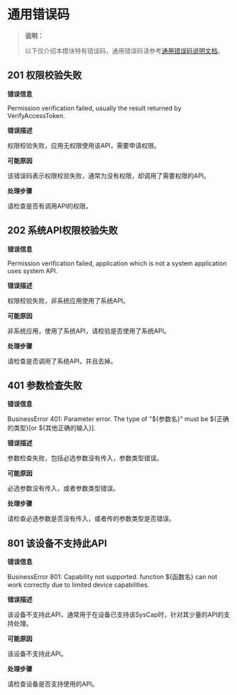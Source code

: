 # 通用错误码

> **说明：**
>
> 以下仅介绍本模块特有错误码，通用错误码请参考[通用错误码说明文档](errorcode-universal.md)。

## 201 权限校验失败

**错误信息**

Permission verification failed, usually the result returned by VerifyAccessToken.

**错误描述**

权限校验失败，应用无权限使用该API，需要申请权限。

**可能原因**

该错误码表示权限校验失败，通常为没有权限，却调用了需要权限的API。

**处理步骤**

请检查是否有调用API的权限。

## 202 系统API权限校验失败

**错误信息**

Permission verification failed, application which is not a system application uses system API.

**错误描述**

权限校验失败，非系统应用使用了系统API。

**可能原因**

非系统应用，使用了系统API，请校验是否使用了系统API。

**处理步骤**

请检查是否调用了系统API，并且去掉。

## 401 参数检查失败

**错误信息**

BusinessError 401: Parameter error. The type of "${参数名}" must be ${正确的类型}[or ${其他正确的输入}].

**错误描述**

参数检查失败，包括必选参数没有传入，参数类型错误。

**可能原因**

必选参数没有传入，或者参数类型错误。

**处理步骤**

请检查必选参数是否没有传入，或者传的参数类型是否错误。

## 801 该设备不支持此API

**错误信息**

BusinessError 801: Capability not supported. function ${函数名} can not work correctly due to limited device capabilities.

**错误描述**

该设备不支持此API，通常用于在设备已支持该SysCap时，针对其少量的API的支持处理。

**可能原因**

该设备不支持此API。

**处理步骤**

请检查设备是否支持使用的API。
